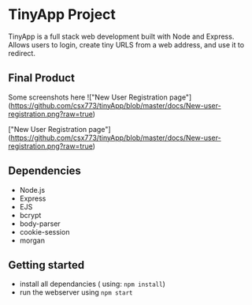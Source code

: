 # TinyApp Project

TinyApp is a full stack web development built with Node and Express.
Allows users to login, create tiny URLS from a web address, and use it to redirect.

## Final Product

Some screenshots here
!["New User Registration page"]
(https://github.com/csx773/tinyApp/blob/master/docs/New-user-registration.png?raw=true)

["New User Registration page"]
(https://github.com/csx773/tinyApp/blob/master/docs/New-user-registration.png?raw=true)

## Dependencies

- Node.js
- Express
- EJS
- bcrypt
- body-parser
- cookie-session
- morgan

## Getting started

- install all dependancies ( using: `npm install`)
- run the webserver using `npm start`

